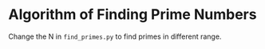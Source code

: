 # Algorithm of Finding Prime Numbers

Change the N in `find_primes.py` to find primes in different range.